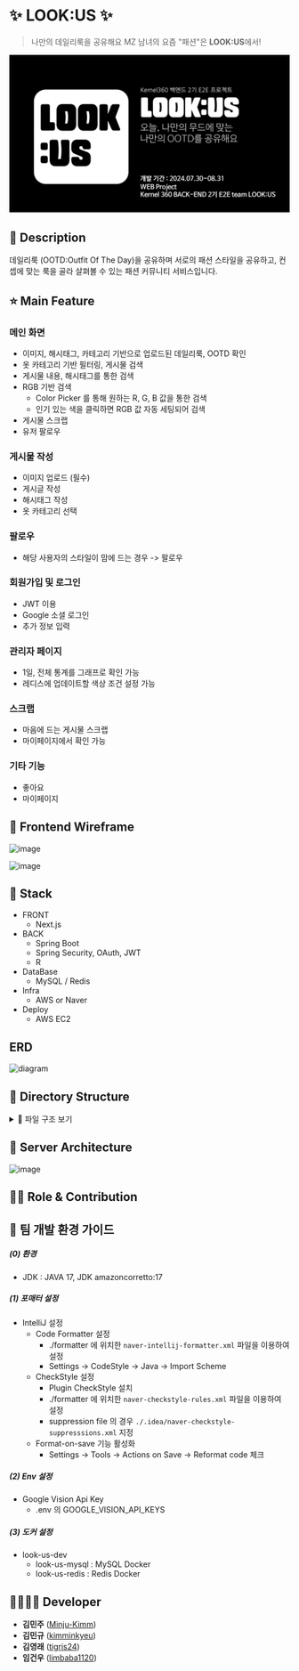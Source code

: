 # ✨ LOOK:US ✨

> 나만의 데일리룩을 공유해요
> MZ 남녀의 요즘 "패션"은 **LOOK:US**에서!

![룩어스 대표이미지](./LOOKUS_대표이미지.jpg)

## 📖 Description

데일리룩 (OOTD:Outfit Of The Day)을 공유하며 서로의 패션 스타일을 공유하고, 컨셉에 맞는 룩을 골라 살펴볼 수 있는 패션 커뮤니티 서비스입니다.

## ⭐ Main Feature

### 메인 화면

- 이미지, 해시태그, 카테고리 기반으로 업로드된 데일리룩, OOTD 확인
- 옷 카테고리 기반 필터링, 게시물 검색
- 게시물 내용, 해시태그를 통한 검색
- RGB 기반 검색
  - Color Picker 를 통해 원하는 R, G, B 값을 통한 검색
  - 인기 있는 색을 클릭하면 RGB 값 자동 세팅되어 검색
- 게시물 스크랩
- 유저 팔로우

### 게시물 작성

- 이미지 업로드 (필수)
- 게시글 작성
- 해시태그 작성
- 옷 카테고리 선택

### 팔로우
- 해당 사용자의 스타일이 맘에 드는 경우 -> 팔로우

### 회원가입 및 로그인

- JWT 이용
- Google 소셜 로그인
- 추가 정보 입력

### 관리자 페이지
- 1일, 전체 통계를 그래프로 확인 가능
- 레디스에 업데이트할 색상 조건 설정 가능

### 스크랩
- 마음에 드는 게시물 스크랩
- 마이페이지에서 확인 가능

### 기타 기능

- 좋아요
- 마이페이지

## 🎨 Frontend Wireframe
![image](https://github.com/user-attachments/assets/aad0b6ab-36a5-4a84-b2fe-8dae9df73b44)

![image](https://github.com/user-attachments/assets/31b5f20d-de5d-4329-915c-1fe87ba66c74)

## 🔧 Stack

- FRONT
  - Next.js
- BACK
  - Spring Boot
  - Spring Security, OAuth, JWT
  - R
- DataBase
  - MySQL / Redis
- Infra
  - AWS or Naver
- Deploy
  - AWS EC2

## ERD
![diagram](https://github.com/user-attachments/assets/c4e677c2-36b1-4692-b8b7-8569e312a0b3)



## 📂 Directory Structure
<details>
  <summary> 📂 파일 구조 보기</summary>
  

```markdown
📦
├─ .github
│  └─ ISSUE_TEMPLATE
│     ├─ 기능-구현-완료.md
│     └─ 버그-리포트.md
├─ README.md
├─ backend
│  ├─ .gitignore
│  ├─ Dockerfile
│  ├─ build.gradle
│  ├─ data
│  │  └─ images
│  │     └─ Readme.md
│  ├─ docker-compose.yaml
│  ├─ gradle
│  │  └─ wrapper
│  │     └─ gradle-wrapper.jar
│  ├─ gradlew
│  ├─ gradlew.bat
│  └─ src
│     ├─ main
│     │  ├─ java
│     │  │  └─ org
│     │  │     └─ example
│     │  │        ├─ LookusApplication.java
│     │  │        ├─ common
│     │  │        │  └─ TimeTrackableEntity.java
│     │  │        ├─ config
│     │  │        │  ├─ JpaAuditingConfiguration.java
│     │  │        │  ├─ TokenAuthenticationFilter.java
│     │  │        │  ├─ WebOAuthSecurityConfig.java
│     │  │        │  ├─ jwt
│     │  │        │  │  ├─ JwtProperties.java
│     │  │        │  │  └─ TokenProvider.java
│     │  │        │  ├─ oauth
│     │  │        │  │  ├─ GoogleUserInfo.java
│     │  │        │  │  ├─ OAuth2AuthorizationRequestBasedOnCookieRepository.java
│     │  │        │  │  ├─ OAuth2SuccessHandler.java
│     │  │        │  │  ├─ OAuth2UserCustomService.java
│     │  │        │  │  └─ OAuth2UserInfo.java
│     │  │        │  └─ swagger
│     │  │        │     └─ SwaggerConfig.java
│     │  │        ├─ exception
│     │  │        │  ├─ common
│     │  │        │  │  ├─ ApiErrorCategory.java
│     │  │        │  │  ├─ ApiErrorResponse.java
│     │  │        │  │  ├─ ApiException.java
│     │  │        │  │  └─ ApiExceptionHandler.java
│     │  │        │  ├─ post
│     │  │        │  │  ├─ ApiPostErrorSubCategory.java
│     │  │        │  │  ├─ ApiPostException.java
│     │  │        │  │  └─ ApiPostExceptionHandler.java
│     │  │        │  ├─ storage
│     │  │        │  │  ├─ ApiStorageErrorSubCategory.java
│     │  │        │  │  ├─ ApiStorageException.java
│     │  │        │  │  └─ ApiStorageExceptionHandler.java
│     │  │        │  └─ user
│     │  │        │     ├─ ApiUserErrorSubCategory.java
│     │  │        │     ├─ ApiUserException.java
│     │  │        │     └─ ApiUserExceptionHandler.java
│     │  │        ├─ image
│     │  │        │  ├─ controller
│     │  │        │  │  └─ ImageResourceController.java
│     │  │        │  ├─ resourceLocation
│     │  │        │  │  ├─ entity
│     │  │        │  │  │  └─ ResourceLocationEntity.java
│     │  │        │  │  └─ repository
│     │  │        │  │     └─ ResourceLocationRepository.java
│     │  │        │  ├─ storage
│     │  │        │  │  ├─ CloudStorage
│     │  │        │  │  │  └─ readme.md
│     │  │        │  │  ├─ FileSystemStorage
│     │  │        │  │  │  └─ FileSystemStorage.java
│     │  │        │  │  ├─ core
│     │  │        │  │  │  ├─ StoragePacket.java
│     │  │        │  │  │  ├─ StorageSaveResultInternal.java
│     │  │        │  │  │  ├─ StorageService.java
│     │  │        │  │  │  └─ StorageType.java
│     │  │        │  │  └─ strategy
│     │  │        │  │     ├─ DirectoryNamingStrategy.java
│     │  │        │  │     ├─ FileNamingStrategy.java
│     │  │        │  │     ├─ LocalDateDirectoryNamingStrategy.java
│     │  │        │  │     └─ UuidV4FileNamingStrategy.java
│     │  │        │  └─ storageManager
│     │  │        │     ├─ StorageManager.java
│     │  │        │     ├─ common
│     │  │        │     │  ├─ StorageFindResult.java
│     │  │        │     │  └─ StorageSaveResult.java
│     │  │        │     └─ imageStorageManager
│     │  │        │        └─ ImageStorageManager.java
│     │  │        ├─ post
│     │  │        │  ├─ controller
│     │  │        │  │  ├─ PostApiController.java
│     │  │        │  │  └─ PostController.java
│     │  │        │  ├─ domain
│     │  │        │  │  ├─ dto
│     │  │        │  │  │  ├─ PaginationDto.java
│     │  │        │  │  │  └─ PostDto.java
│     │  │        │  │  ├─ entity
│     │  │        │  │  │  ├─ HashtagEntity.java
│     │  │        │  │  │  ├─ PostEntity.java
│     │  │        │  │  │  └─ UserPostLikesEntity.java
│     │  │        │  │  └─ enums
│     │  │        │  │     └─ PostStatus.java
│     │  │        │  ├─ repository
│     │  │        │  │  ├─ HashtagRepository.java
│     │  │        │  │  ├─ PostRepository.java
│     │  │        │  │  └─ custom
│     │  │        │  │     ├─ PostRepositoryCustom.java
│     │  │        │  │     ├─ PostRepositoryImpl.java
│     │  │        │  │     └─ PostSearchCondition.java
│     │  │        │  └─ service
│     │  │        │     └─ PostService.java
│     │  │        ├─ user
│     │  │        │  ├─ common
│     │  │        │  │  └─ RandomName.java
│     │  │        │  ├─ controller
│     │  │        │  │  ├─ member
│     │  │        │  │  │  ├─ UserApiController.java
│     │  │        │  │  │  └─ UserViewController.java
│     │  │        │  │  └─ token
│     │  │        │  │     └─ TokenApiController.java
│     │  │        │  ├─ domain
│     │  │        │  │  ├─ dto
│     │  │        │  │  │  ├─ UserDto.java
│     │  │        │  │  │  ├─ request
│     │  │        │  │  │  │  └─ token
│     │  │        │  │  │  │     └─ CreateAccessTokenRequest.java
│     │  │        │  │  │  └─ response
│     │  │        │  │  │     └─ token
│     │  │        │  │  │        └─ CreateAccessTokenResponse.java
│     │  │        │  │  ├─ entity
│     │  │        │  │  │  ├─ BaseEntity.java
│     │  │        │  │  │  ├─ member
│     │  │        │  │  │  │  └─ UserEntity.java
│     │  │        │  │  │  └─ token
│     │  │        │  │  │     └─ RefreshToken.java
│     │  │        │  │  └─ enums
│     │  │        │  │     ├─ Gender.java
│     │  │        │  │     ├─ Role.java
│     │  │        │  │     └─ UserStatus.java
│     │  │        │  ├─ repository
│     │  │        │  │  ├─ member
│     │  │        │  │  │  └─ UserRepository.java
│     │  │        │  │  └─ token
│     │  │        │  │     └─ RefreshTokenRepository.java
│     │  │        │  └─ service
│     │  │        │     ├─ member
│     │  │        │     │  ├─ UserDetailService.java
│     │  │        │     │  └─ UserService.java
│     │  │        │     └─ token
│     │  │        │        ├─ RefreshTokenService.java
│     │  │        │        └─ TokenService.java
│     │  │        ├─ util
│     │  │        │  └─ CookieUtil.java
│     │  │        └─ validation
│     │  │           ├─ annotation
│     │  │           │  └─ CustomEmail.java
│     │  │           └─ validator
│     │  │              └─ CustomEmailValidator.java
│     │  └─ resources
│     │     ├─ static
│     │     │  └─ favicon.ico
│     │     └─ templates
│     │        ├─ articleList.html
│     │        ├─ index.html
│     │        ├─ login.html
│     │        ├─ newArticle.html
│     │        ├─ oauthLogin.html
│     │        └─ signup.html
│     └─ test
│        └─ java
│           └─ org
│              └─ example
│                 ├─ blog
│                 │  └─ presentation
│                 │     └─ article
│                 │        └─ BlogApiControllerTest.java
│                 ├─ config
│                 │  └─ jwt
│                 │     ├─ JwtFactory.java
│                 │     └─ TokenProviderTest.java
│                 ├─ post
│                 │  ├─ controller
│                 │  │  └─ PostControllerTest.java
│                 │  └─ service
│                 │     └─ PostServiceTest.java
│                 └─ user
│                    ├─ controller
│                    │  ├─ member
│                    │  │  ├─ UserApiControllerTest.java
│                    │  │  └─ UserViewControllerTest.java
│                    │  └─ token
│                    │     └─ TokenApiControllerTest.java
│                    ├─ domain
│                    │  └─ entity
│                    │     └─ member
│                    │        └─ UserEntityTest.java
│                    └─ service
│                       └─ member
│                          ├─ UserDetailServiceTest.java
│                          └─ UserServiceTest.java
├─ data
│  └─ images
│     └─ README.md
├─ formatter
│  ├─ naver-checkstyle-rules.xml
│  ├─ naver-checkstyle-supperssions.xml
│  └─ naver-intellij-formatter.xml
└─ frontend
   ├─ .eslintrc.json
   ├─ .gitignore
   ├─ .prettierrc.json
   ├─ README.md
   ├─ components.json
   ├─ next.config.mjs
   ├─ package.json
   ├─ postcss.config.mjs
   ├─ public
   │  ├─ next.svg
   │  └─ vercel.svg
   ├─ src
   │  ├─ app
   │  │  ├─ _api
   │  │  │  ├─ login.ts
   │  │  │  ├─ post.ts
   │  │  │  ├─ postPreview.ts
   │  │  │  └─ sumit.ts
   │  │  ├─ _common
   │  │  │  └─ constants.ts
   │  │  ├─ favicon.ico
   │  │  ├─ globals.css
   │  │  ├─ layout.tsx
   │  │  ├─ page.tsx
   │  │  ├─ post
   │  │  │  └─ [post_id]
   │  │  │     └─ page.tsx
   │  │  ├─ posts
   │  │  │  ├─ create
   │  │  │  │  ├─ layout.tsx
   │  │  │  │  └─ page.tsx
   │  │  │  ├─ layout.tsx
   │  │  │  ├─ loading.tsx
   │  │  │  └─ page.tsx
   │  │  ├─ signin
   │  │  │  ├─ layout.tsx
   │  │  │  └─ page.tsx
   │  │  └─ signup
   │  │     ├─ layout.tsx
   │  │     └─ page.tsx
   │  ├─ components
   │  │  ├─ Icons.tsx
   │  │  ├─ date-picker.tsx
   │  │  ├─ image-editor
   │  │  │  ├─ core
   │  │  │  │  ├─ AdjustableCropperBackground.tsx
   │  │  │  │  ├─ AdjustableImage.scss
   │  │  │  │  ├─ AdjustableImage.tsx
   │  │  │  │  ├─ AdjustablePreviewBackground.tsx
   │  │  │  │  ├─ Navigation.scss
   │  │  │  │  └─ Navigation.tsx
   │  │  │  ├─ css
   │  │  │  │  ├─ constants.scss
   │  │  │  │  └─ mixins.scss
   │  │  │  ├─ image-editor.scss
   │  │  │  └─ image-editor.tsx
   │  │  ├─ page-header.tsx
   │  │  ├─ post-create.tsx
   │  │  ├─ post-preview.tsx
   │  │  ├─ ui
   │  │  │  ├─ avatar.tsx
   │  │  │  ├─ button.tsx
   │  │  │  ├─ calendar.tsx
   │  │  │  ├─ card.tsx
   │  │  │  ├─ command.tsx
   │  │  │  ├─ dialog.tsx
   │  │  │  ├─ form.tsx
   │  │  │  ├─ input.tsx
   │  │  │  ├─ label.tsx
   │  │  │  ├─ popover.tsx
   │  │  │  ├─ select.tsx
   │  │  │  ├─ separator.tsx
   │  │  │  ├─ slider.tsx
   │  │  │  ├─ textarea.tsx
   │  │  │  ├─ toast.tsx
   │  │  │  ├─ toaster.tsx
   │  │  │  └─ use-toast.ts
   │  │  ├─ user-account-form.tsx
   │  │  ├─ user-auth-form-simple.tsx
   │  │  └─ user-auth-form.tsx
   │  └─ lib
   │     └─ utils.ts
   ├─ tailwind.config.ts
   └─ tsconfig.json
```
©generated by [Project Tree Generator](https://woochanleee.github.io/project-tree-generator)
</details>

## 🔨 Server Architecture
![image](https://github.com/user-attachments/assets/d2d73ef6-e71c-4132-baad-acff0e530569)


## 👨‍💻 Role & Contribution

## 🔨 팀 개발 환경 가이드

##### (0) 환경

- JDK : JAVA 17, JDK amazoncorretto:17

##### (1) 포매터 설정

- IntelliJ 설정
  - Code Formatter 설정
    - ./formatter 에 위치한 `naver-intellij-formatter.xml` 파일을 이용하여 설정
    - Settings -> CodeStyle -> Java -> Import Scheme
  - CheckStyle 설정
    - Plugin CheckStyle 설치
    - ./formatter 에 위치한 `naver-checkstyle-rules.xml` 파일을 이용하여 설정
    - suppression file 의 경우 `./.idea/naver-checkstyle-suppresssions.xml` 지정
  - Format-on-save 기능 활성화
    - Settings -> Tools -> Actions on Save -> Reformat code 체크

##### (2) Env 설정

- Google Vision Api Key
  - .env 의 GOOGLE_VISION_API_KEYS

##### (3) 도커 설정

- look-us-dev
  - look-us-mysql : MySQL Docker
  - look-us-redis : Redis Docker


## 👨‍👩‍👧‍👦 Developer

- **김민주** ([Minju-Kimm](https://github.com/Minju-Kimm))
- **김민규** ([kimminkyeu](https://github.com/kimminkyeu))
- **김영래** ([tigris24](https://github.com/tigris24))
- **임건우** ([limbaba1120](https://github.com/limbaba1120))
